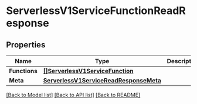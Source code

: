 # ServerlessV1ServiceFunctionReadResponse

## Properties

Name | Type | Description | Notes
------------ | ------------- | ------------- | -------------
**Functions** | [**[]ServerlessV1ServiceFunction**](serverless.v1.service.function.md) |  | [optional] 
**Meta** | [**ServerlessV1ServiceReadResponseMeta**](serverless_v1_serviceReadResponse_meta.md) |  | [optional] 

[[Back to Model list]](../README.md#documentation-for-models) [[Back to API list]](../README.md#documentation-for-api-endpoints) [[Back to README]](../README.md)


